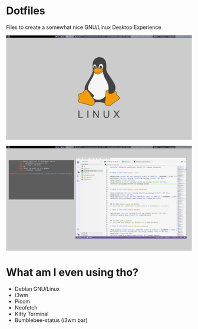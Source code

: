 # Dotfiles
Files to create a somewhat nice GNU/Linux Desktop Experience

![image](/screenshots/0.png?raw=true)

![image](/screenshots/1.png?raw=true)



# What am I even using tho?
- Debian GNU/Linux
- i3wm
- Picom
- Neofetch
- Kitty Terminal
- Bumblebee-status (i3wm bar)
